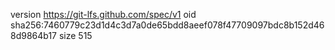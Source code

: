 version https://git-lfs.github.com/spec/v1
oid sha256:7460779c23d1d4c3d7a0de65bdd8aeef078f47709097bdc8b152d468d9864b17
size 515
